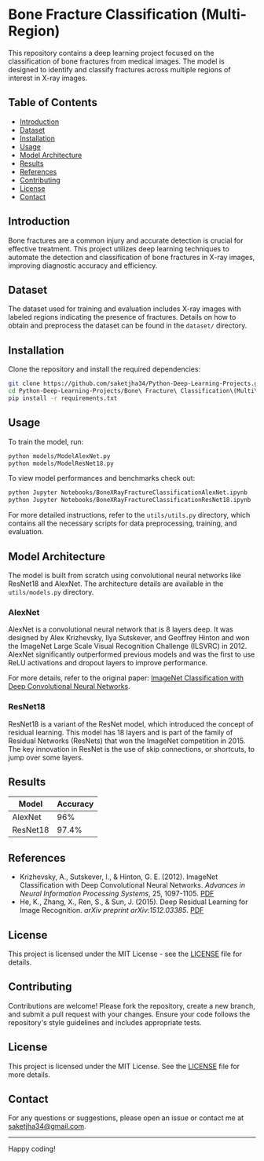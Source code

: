 
# Bone Fracture Classification (Multi-Region)

This repository contains a deep learning project focused on the classification of bone fractures from medical images. The model is designed to identify and classify fractures across multiple regions of interest in X-ray images.

## Table of Contents

- [Introduction](#introduction)
- [Dataset](#dataset)
- [Installation](#installation)
- [Usage](#usage)
- [Model Architecture](#model-architecture)
- [Results](#results)
- [References](#references)
- [Contributing](#contributing)
- [License](#license)
- [Contact](#contact)

## Introduction

Bone fractures are a common injury and accurate detection is crucial for effective treatment. This project utilizes deep learning techniques to automate the detection and classification of bone fractures in X-ray images, improving diagnostic accuracy and efficiency.

## Dataset

The dataset used for training and evaluation includes X-ray images with labeled regions indicating the presence of fractures. Details on how to obtain and preprocess the dataset can be found in the `dataset/` directory.

## Installation

Clone the repository and install the required dependencies:

```bash
git clone https://github.com/saketjha34/Python-Deep-Learning-Projects.git
cd Python-Deep-Learning-Projects/Bone\ Fracture\ Classification\(Multi\ Region\)
pip install -r requirements.txt
```

## Usage

To train the model, run:

```bash
python models/ModelAlexNet.py 
python models/ModelResNet18.py 
```

To view model performances and benchmarks check out:
```bash
python Jupyter Notebooks/BoneXRayFractureClassificationAlexNet.ipynb
python Jupyter Notebooks/BoneXRayFractureClassificationResNet18.ipynb
```

For more detailed instructions, refer to the `utils/utils.py` directory, which contains all the necessary scripts for data preprocessing, training, and evaluation.

## Model Architecture

The model is built from scratch using convolutional neural networks like ResNet18 and AlexNet. The architecture details are available in the `utils/models.py` directory.

### AlexNet

AlexNet is a convolutional neural network that is 8 layers deep. It was designed by Alex Krizhevsky, Ilya Sutskever, and Geoffrey Hinton and won the ImageNet Large Scale Visual Recognition Challenge (ILSVRC) in 2012. AlexNet significantly outperformed previous models and was the first to use ReLU activations and dropout layers to improve performance.

For more details, refer to the original paper: [ImageNet Classification with Deep Convolutional Neural Networks](https://papers.nips.cc/paper/4824-imagenet-classification-with-deep-convolutional-neural-networks.pdf).

### ResNet18

ResNet18 is a variant of the ResNet model, which introduced the concept of residual learning. This model has 18 layers and is part of the family of Residual Networks (ResNets) that won the ImageNet competition in 2015. The key innovation in ResNet is the use of skip connections, or shortcuts, to jump over some layers.

## Results

| Model   | Accuracy |
|---------|----------|
| AlexNet | 96%      |
| ResNet18| 97.4%    |

## References

- Krizhevsky, A., Sutskever, I., & Hinton, G. E. (2012). ImageNet Classification with Deep Convolutional Neural Networks. *Advances in Neural Information Processing Systems*, 25, 1097-1105. [PDF](https://papers.nips.cc/paper/4824-imagenet-classification-with-deep-convolutional-neural-networks.pdf)
- He, K., Zhang, X., Ren, S., & Sun, J. (2015). Deep Residual Learning for Image Recognition. *arXiv preprint arXiv:1512.03385*. [PDF](https://arxiv.org/abs/1512.03385)

## License

This project is licensed under the MIT License - see the [LICENSE](LICENSE) file for details.

## Contributing

Contributions are welcome! Please fork the repository, create a new branch, and submit a pull request with your changes. Ensure your code follows the repository's style guidelines and includes appropriate tests.

## License

This project is licensed under the MIT License. See the [LICENSE](../LICENSE) file for more details.

## Contact

For any questions or suggestions, please open an issue or contact me at saketjha34@gmail.com.

---

Happy coding!

